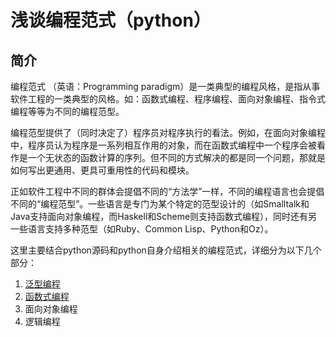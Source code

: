 # 浅谈编程范式（python）
## 简介
编程范式 （英语：Programming paradigm）是一类典型的编程风格，是指从事软件工程的一类典型的风格。如：函数式编程、程序编程、面向对象编程、指令式编程等等为不同的编程范型。

编程范型提供了（同时决定了）程序员对程序执行的看法。例如，在面向对象编程中，程序员认为程序是一系列相互作用的对象，而在函数式编程中一个程序会被看作是一个无状态的函数计算的序列。但不同的方式解决的都是同一个问题，那就是如何写出更通用、更具可重用性的代码和模块。

正如软件工程中不同的群体会提倡不同的“方法学”一样，不同的编程语言也会提倡不同的“编程范型”。一些语言是专门为某个特定的范型设计的（如Smalltalk和Java支持面向对象编程，而Haskell和Scheme则支持函数式编程），同时还有另一些语言支持多种范型（如Ruby、Common Lisp、Python和Oz）。

这里主要结合python源码和python自身介绍相关的编程范式，详细分为以下几个部分：

1. [泛型编程](GenericProgramming.md)
1. [函数式编程](FunctionalProgramming.md)
1. 面向对象编程
1. 逻辑编程


